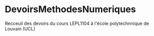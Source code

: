 # DevoirsMethodesNumeriques
Recceuil des devoirs du cours LEPL1104 à l'école polytechnnique de Louvain (UCL)
